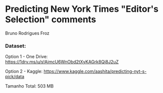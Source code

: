 # Predicting New York Times "Editor's Selection" comments

Bruno Rodrigues Froz

### Dataset:


Option 1 - One Drive: https://1drv.ms/u/s!AimcU6WnObd2tXyKAGrk8Qj8J2uZ

Option 2 - Kaggle: https://www.kaggle.com/aashita/predicting-nyt-s-pick/data

Tamanho Total: 503 MB
